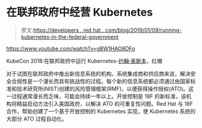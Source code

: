 # 在联邦政府中经营 Kubernetes

> 原文:[https://developers . red hat . com/blog/2019/01/09/running-kubernetes-in-the-federal-government](https://developers.redhat.com/blog/2019/01/09/running-kubernetes-in-the-federal-government)

https://www.youtube.com/watch?v=gBW1HAO8DFo

KubeCon 2018:在联邦政府中运行 Kubernetes-[约翰·奥斯本](https://twitter.com/openshiftfed)，红帽

对于试图在联邦政府中推出新信息系统的机构、系统集成商和供应商来说，解决安全合规性是一个漫长而具有挑战性的过程。每个新的信息系统都必须通过由国家标准和技术研究所(NIST)创建的风险管理框架(RMF)，以便获得操作授权(ATO)。这一过程通常漫长而乏味，可能会持续一年以上。开放控制是 18F 的新标准，该机构将精益启动方法引入美国政府，以解决 ATO 的可重复性问题。Red Hat 与 18F 合作，帮助创建了一个基于开放控制的 Kubernetes 实现，使 Kubernetes 系统的大部分 ATO 过程自动化。